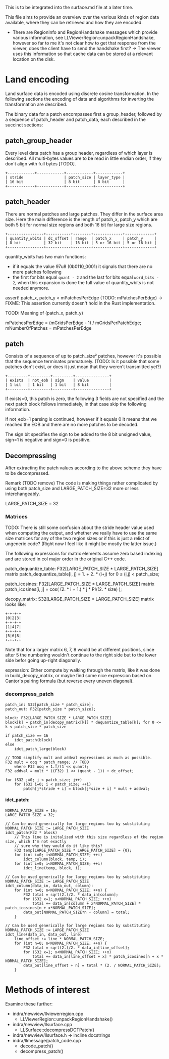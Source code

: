 This is to be integrated into the surface.md file at a later time.

This file aims to provide an overview over the various kinds of region data available, where they can be retrieved and how they are encoded.

- There are RegionInfo and RegionHandshake messages which provide various information,
  see LLViewerRegion::unpackRegionHandshake, however so far to me it's not clear how to
  get that response from the viewer, does the client have to send the handshake first?
  → The viewer uses this information so that cache data can be stored at a relevant
    location on the disk.

# Land encoding
Land surface data is encoded using discrete cosine transformation.
In the following sections the encoding of data and algorithms for inverting the transformation are described.

The binary data for a patch encompasses first a group_header, followed by a sequence of patch_header and patch_data, each described in the succinct sections:

## patch_group_header
Every level data patch has a group header, regardless of which layer is described.
All multi-bytes values are to be read in little endian order, if they don't align with full bytes [TODO].

```
+------------+------------+------------+------------+
| stride                  | patch_size | layer_type |
| 16 bit                  | 8 bit      | 8 bit      |
+------------+------------+------------+------------+
```

## patch_header

There are normal patches and large patches. They differ in the surface area size. Here
the main difference is the length of patch_x, patch_y which are both 5 bit for normal
size regions and both 16 bit for large size regions.

```
+----------------+-----------+--------+-------------+-------------+
| quantity_wbits | dc_offset | range  | patch_x     | patch_y     |
| 8 bit          | 32 bit    | 16 bit | 5 or 16 bit | 5 or 16 bit |
+----------------+-----------+--------+-------------+-------------+
```

quantity_wbits has two main functions:

- if it equals the value 97u8 (0b0110_0001) it signals that there are no more patches following
- the first for bits equal `quant - 2` and the last for bits equal `word_bits - 2`, when this
  expansion is done the full value of quantity_wbits is not needed anymore.


assert! patch_x, patch_y < mPatchesPerEdge (TODO: mPatchesPerEdge)
→ FIXME: This assertion currently doesn't hold in the Rust implementation.

TOOD: Meaning of (patch_x, patch_y)

mPatchesPerEdge = (mGridsPerEdge - 1) / mGridsPerPatchEdge;
mNumberOfPatches = mPatchesPerEdge

## patch
Consists of a sequence of up to patch_size² patches, however it's possible that the sequence
terminates prematurely. (TODO: Is it possible that some patches don't exist, or does it just
mean that they weren't transmitted yet?)

```
+---------+---------+---------+---------------+
| exists  | not_eob | sign    | value         |
| 1 bit   | 1 bit   | 1 bit   | 8 bit         |
+---------+---------+---------+---------------+
```

If exists=0, this patch is zero, the following 3 fields are not specified and the next patch block follows immediately, in that case skip the following information.

If not_eob=1 parsing is continued, however if it equals 0 it means that we reached the EOB and there
are no more patches to be decoded.

The sign bit specifies the sign to be added to the 8 bit unsigned value, sign=1 is negative and sign=0 is positive.

## Decompressing
After extracting the patch values according to the above scheme they have to be decompressed.

Remark (TODO remove) The code is making things rather complicated by using both patch_size and LARGE_PATCH_SIZE=32 more or less
interchangeably.

LARGE_PATCH_SIZE = 32

### Matrices
TODO: There is still some confusion about the stride header value used when computing the output, and whether we really have to use the same size matrices for any of the two region sizes or if this is just a relict of ungeneric code? (Right now I feel like it might be mostly the latter issue.)

The following expressions for matrix elements assume zero based indexing and are stored in col major order in the original C++ code.

patch_dequantize_table: F32[LARGE_PATCH_SIZE * LARGE_PATCH_SIZE] matrix
patch_dequantize_table[i, j] = 1. + 2. * (i+j) for 0 ≤ (i,j) < patch_size;

patch_icosines: F32[LARGE_PATCH_SIZE * LARGE_PATCH_SIZE] matrix
patch_icosines[i, j] = cos( (2. * i + 1.) * j * PI/(2. * size) );

decopy_matrix: S32[LARGE_PATCH_SIZE * LARGE_PATCH_SIZE] matrix
looks like:
```text
+-+-+-+
|0|2|3|
+-+-+-+
|1|4|7|
+-+-+-+
|5|6|8|
+-+-+-+
```

Note that for a larger matrix 6, 7, 8 would be at different positions, since after 5 the numbering wouldn't continue to the right side but to the lower side befor going up-right diagonally.

expression: Either compute by walking through the matrix, like it was done in build_decopy_matrix, or maybe find some nice expression based on Cantor's pairing formula (but reverse every uneven diagonal).

### decompress_patch
```text
patch_in: S32[patch_size * patch_size];
patch_out: F32[patch_size * patch_size];

block: F32[LARGE_PATCH_SIZE * LARGE_PATCH_SIZE]
block[k] = patch_in[decopy_matrix[k]] * dequantize_table[k]; for 0 <= k < patch_size * patch_size

if patch_size == 16
    idct_patch(block)
else
    idct_patch_large(block) 

// TODO simplify mult and addval expressions as much as possible.
F32 mult = ooq * patch_range; // TODO
    where F32 ooq = 1.f/(1 << quant);
F32 addval = mult * ((F32) 1 << (quant - 1)) + dc_offset;

for (S32 j=0; j < patch_size; j++)
    for (S32 i=0; i < patch_size; ++i)
        patch[j*stride + i] = block[j*size + i] * mult + addval;
```

#### idct_patch:

```text
NORMAL_PATCH_SIZE = 16;
LARGE_PATCH_SIZE = 32;

// Can be used generically for large regions too by substituting NORMAL_PATCH_SIZE := LARGE_PATCH_SIZE
idct_patch(F32 * block)
    // This line is initalized with this size regardless of the region size, which I'm not exactly
    // sure why they would do it like this?
    F32 temp[LARGE_PATCH_SIZE * LARGE_PATCH_SIZE] = {0};
    for (int i=0; i<NORMAL_PATCH_SIZE; ++i)
        idct_column(block, temp, i);
    for (int i=0; i<NORMAL_PATCH_SIZE; ++i)
        idct_line(temp, block, i);

// Can be used generically for large regions too by substituting NORMAL_PATCH_SIZE := LARGE_PATCH_SIZE
idct_column(data_in, data_out, column):
    for (int n=0; n<NORMAL_PATCH_SIZE; ++n) {
        F32 total = sqrt(2.)/2. * data_in[column];
        for (S32 x=1; x<NORMAL_PATCH_SIZE; ++x)
            total += data_in[column + x*NORMAL_PATCH_SIZE] * patch_icosines[n + x*NORMAL_PATCH_SIZE];
        data_out[NORMAL_PATCH_SIZE*n + column] = total;
    }

// Can be used generically for large regions too by substituting NORMAL_PATCH_SIZE := LARGE_PATCH_SIZE
idct_line(data_in, data_out, line)
    line_offset := line * NORMAL_PATCH_SIZE;
    for (int n=0; n<NORMAL_PATCH_SIZE; ++n) {
        F32 total = sqrt(2.)/2. * data_in[line_offset];
        for (S32 x=1; x<NORMAL_PATCH_SIZE; ++x)
            total += data_in[line_offset + x] * patch_icosines[n + x * NORMAL_PATCH_SIZE];
        data_out[line_offset + n] = total * (2. / NORMAL_PATCH_SIZE);
    }
```

# Methods of interest

Examine these further:


- indra/newview/llviewerregion.cpp
  - LLViewerRegion::unpackRegionHandshake()
- indra/newview/llsurface.cpp
  - LLSurface::decompressDCTPatch()
- indra/newview/llsurface.h
  → incline docstrings
- indra/llmessage/patch_code.cpp
  - decode_patch()
  - decompress_patch()
